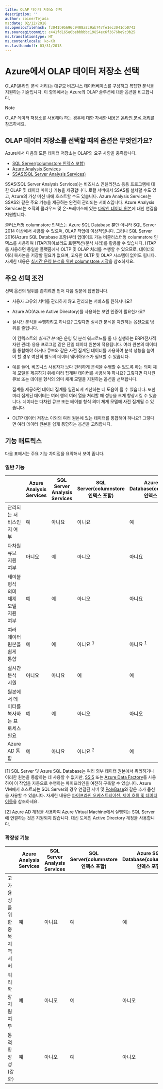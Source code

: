 ```yaml
---
title: OLAP 데이터 저장소 선택
description: ''
author: zoinerTejada
ms:date: 02/12/2018
ms.openlocfilehash: f3041b95696c9408a2c9ab747fe1ec3041db0743
ms.sourcegitcommit: c441fd165e6bebbbbbc19854ec6f3676be9c3b25
ms.translationtype: HT
ms.contentlocale: ko-KR
ms.lasthandoff: 03/31/2018
---
```

# <a name="choosing-an-olap-data-store-in-azure"></a>Azure에서 OLAP 데이터 저장소 선택

OLAP(온라인 분석 처리)는 대규모 비즈니스 데이터베이스를 구성하고 복잡한 분석을 지원하는 기술입니다. 이 항목에서는 Azure의 OLAP 솔루션에 대한 옵션을 비교합니다.

> [!NOTE]
> OLAP 데이터 저장소를 사용해야 하는 경우에 대한 자세한 내용은 [온라인 분석 처리](../scenarios/online-analytical-processing.md)를 참조하세요.

## <a name="what-are-your-options-when-choosing-an-olap-data-store"></a>OLAP 데이터 저장소를 선택할 때의 옵션은 무엇인가요?

Azure에서 다음의 모든 데이터 저장소는 OLAP의 요구 사항을 충족합니다.

- [SQL Server(columnstore 인덱스 포함)](/sql/relational-databases/indexes/get-started-with-columnstore-for-real-time-operational-analytics)
- [Azure Analysis Services](/azure/analysis-services/analysis-services-overview)
- [SSAS(SQL Server Analysis Services)](/sql/analysis-services/analysis-services)

SSAS(SQL Server Analysis Services)는 비즈니스 인텔리전스 응용 프로그램에 대한 OLAP 및 데이터 마이닝 기능을 제공합니다. 로컬 서버에서 SSAS를 설치할 수도 있고, Azure의 가상 머신 내에 호스트할 수도 있습니다. Azure Analysis Services는 SSAS와 같은 주요 기능을 제공하는 완전히 관리되는 서비스입니다. Azure Analysis Services는 조직의 클라우드 및 온-프레미스에 있는 [다양한 데이터 원본](/azure/analysis-services/analysis-services-datasource)에 대한 연결을 지원합니다.

클러스터형 columnstore 인덱스는 Azure SQL Database 뿐만 아니라 SQL Server 2014 이상에서 사용할 수 있으며, OLAP 작업에 이상적입니다. 그러나 SQL Server 2016(Azure SQL Database 포함)부터 업데이트 가능 비클러스터형 columnstore 인덱스를 사용하여 HTAP(하이브리드 트랜잭션/분석 처리)를 활용할 수 있습니다. HTAP를 사용하면 동일한 플랫폼에서 OLTP 및 OLAP 처리를 수행할 수 있으므로, 데이터의 여러 복사본을 저장할 필요가 없으며, 고유한 OLTP 및 OLAP 시스템이 없어도 됩니다. 자세한 내용은 [실시간 운영 분석을 위한 columnstore 시작](/sql/relational-databases/indexes/get-started-with-columnstore-for-real-time-operational-analytics)을 참조하세요.

## <a name="key-selection-criteria"></a>주요 선택 조건

선택 옵션의 범위를 좁히려면 먼저 다음 질문에 답변합니다.

- 사용자 고유의 서버를 관리하지 않고 관리되는 서비스를 원하시나요?

- Azure AD(Azure Active Directory)를 사용하는 보안 인증이 필요한가요?

- 실시간 분석을 수행하려고 하나요? 그렇다면 실시간 분석을 지원하는 옵션으로 범위를 줄입니다. 

    이 컨텍스트의 *실시간 분석*은 운영 및 분석 워크로드를 둘 다 실행하는 ERP(전사적 자원 관리) 응용 프로그램 같은 단일 데이터 원본에 적용됩니다. 여러 원본의 데이터를 통합해야 하거나 큐브와 같은 사전 집계된 데이터를 사용하여 분석 성능을 높여야 할 경우 여전히 별도의 데이터 웨어하우스가 필요할 수 있습니다.

- 예를 들어, 비즈니스 사용자가 보다 편리하게 분석을 수행할 수 있도록 하는 의미 체계 모델을 제공하기 위해 미리 집계된 데이터를 사용해야 하나요? 그렇다면 다차원 큐브 또는 테이블 형식의 의미 체계 모델을 지원하는 옵션을 선택합니다. 

    집계를 제공하면 데이터 집계를 일관되게 계산하는 데 도움이 될 수 있습니다. 또한 미리 집계된 데이터는 여러 행의 여러 열을 처리할 때 성능을 크게 향상시킬 수 있습니다. 데이터는 다차원 큐브 또는 테이블 형식 의미 체계 모델에 사전 집계될 수 있습니다.

- OLTP 데이터 저장소 이외의 여러 원본에 있는 데이터를 통합해야 하나요? 그렇다면 여러 데이터 원본을 쉽게 통합하는 옵션을 고려합니다.

## <a name="capability-matrix"></a>기능 매트릭스

다음 표에서는 주요 기능 차이점을 요약해서 보여 줍니다.

### <a name="general-capabilities"></a>일반 기능

| | Azure Analysis Services | SQL Server Analysis Services | SQL Server(columnstore 인덱스 포함) | Azure SQL Database(columnstore 인덱스 포함) |
| --- | --- | --- | --- | --- |
| 관리되는 서비스인지 여부 | 예 | 아니요 | 아니요 | 예 |
| 다차원 큐브 지원 여부 | 아니요 | 예 | 아니오 | 아니요 |
| 테이블 형식 의미 체계 모델 지원 여부 | 예 | 예 | 아니오 | 아니요 |
| 여러 데이터 원본을 쉽게 통합 | 예 | 예 | 아니요 <sup>1</sup> | 아니요 <sup>1</sup> |
| 실시간 분석 지원 | 아니요 | 아니요 | 예 | 예 |
| 원본에서 데이터를 복사하는 프로세스 필요 | 예 | 예 | 아니오 | 아니오 |
| Azure AD 통합 | 예 | 아니요 | 아니요 <sup>2</sup> | 예 |

[1] SQL Server 및 Azure SQL Database는 여러 외부 데이터 원본에서 쿼리하거나 이러한 원본을 통합하는 데 사용할 수 없지만, [SSIS](/sql/integration-services/sql-server-integration-services) 또는 [Azure Data Factory](/azure/data-factory/)를 사용하여 이 작업을 자동으로 수행하는 파이프라인을 여전히 구축할 수 있습니다. Azure VM에서 호스트되는 SQL Server의 경우 연결된 서버 및 [PolyBase](/sql/relational-databases/polybase/polybase-guide)와 같은 추가 옵션을 사용할 수 있습니다. 자세한 내용은 [파이프라인 오케스트레이션, 제어 흐름 및 데이터 이동](../technology-choices/pipeline-orchestration-data-movement.md)을 참조하세요.

[2] Azure AD 계정을 사용하여 Azure Virtual Machine에서 실행되는 SQL Server에 연결하는 것은 지원되지 않습니다. 대신 도메인 Active Directory 계정을 사용합니다.

### <a name="scalability-capabilities"></a>확장성 기능

| | Azure Analysis Services | SQL Server Analysis Services | SQL Server(columnstore 인덱스 포함) | Azure SQL Database(columnstore 인덱스 포함) |
| --- | --- | --- | --- | --- |
| 고가용성을 위한 중복 지역 서버  | 예 | 아니요 | 예 | 예 |
| 쿼리 확장 지원 여부  | 예 | 아니오 | 예 | 아니오 |
| 동적 확장성(강화)  | 예 | 아니오 | 예 | 아니오 |

